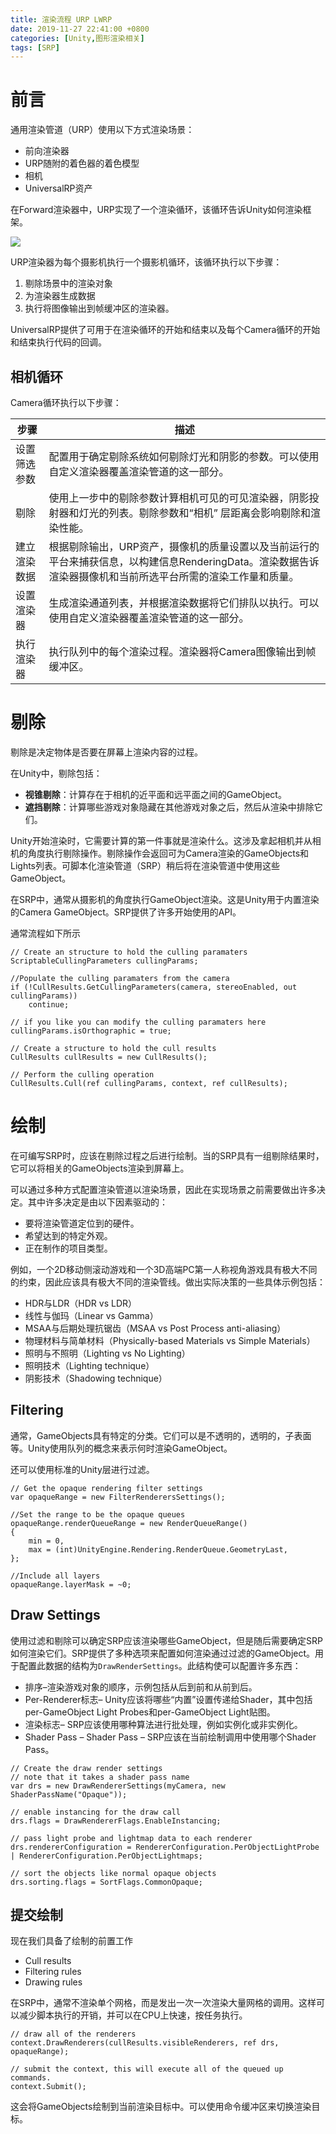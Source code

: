 ```yaml
---
title: 渲染流程 URP LWRP
date: 2019-11-27 22:41:00 +0800
categories: [Unity,图形渲染相关]
tags: [SRP]
---
```


# 前言
通用渲染管道（URP）使用以下方式渲染场景：

- 前向渲染器
- URP随附的着色器的着色模型
- 相机
- UniversalRP资产

在Forward渲染器中，URP实现了一个渲染循环，该循环告诉Unity如何渲染框架。


![](https://fastly.jsdelivr.net/gh/Rootjhon/img_note@empty/16762609949141676260994218.png)

URP渲染器为每个摄影机执行一个摄影机循环，该循环执行以下步骤：

1. 剔除场景中的渲染对象
1. 为渲染器生成数据
1. 执行将图像输出到帧缓冲区的渲染器。


UniversalRP提供了可用于在渲染循环的开始和结束以及每个Camera循环的开始和结束执行代码的回调。

## 相机循环

Camera循环执行以下步骤：


步骤 | 描述
---|---
设置筛选参数|配置用于确定剔除系统如何剔除灯光和阴影的参数。可以使用自定义渲染器覆盖渲染管道的这一部分。
剔除|使用上一步中的剔除参数计算相机可见的可见渲染器，阴影投射器和灯光的列表。剔除参数和“相机” 层距离会影响剔除和渲染性能。
建立渲染数据|根据剔除输出，URP资产，摄像机的质量设置以及当前运行的平台来捕获信息，以构建信息RenderingData。渲染数据告诉渲染器摄像机和当前所选平台所需的渲染工作量和质量。
设置渲染器|生成渲染通道列表，并根据渲染数据将它们排队以执行。可以使用自定义渲染器覆盖渲染管道的这一部分。
执行渲染器|执行队列中的每个渲染过程。渲染器将Camera图像输出到帧缓冲区。

# 剔除

剔除是决定物体是否要在屏幕上渲染内容的过程。

在Unity中，剔除包括：

- **视锥剔除**：计算存在于相机的近平面和远平面之间的GameObject。
- **遮挡剔除**：计算哪些游戏对象隐藏在其他游戏对象之后，然后从渲染中排除它们。

Unity开始渲染时，它需要计算的第一件事就是渲染什么。这涉及拿起相机并从相机的角度执行剔除操作。剔除操作会返回可为Camera渲染的GameObjects和Lights列表。可脚本化渲染管道（SRP）稍后将在渲染管道中使用这些GameObject。

在SRP中，通常从摄影机的角度执行GameObject渲染。这是Unity用于内置渲染的Camera GameObject。SRP提供了许多开始使用的API。

通常流程如下所示

```
// Create an structure to hold the culling paramaters
ScriptableCullingParameters cullingParams;

//Populate the culling paramaters from the camera
if (!CullResults.GetCullingParameters(camera, stereoEnabled, out cullingParams))
    continue;

// if you like you can modify the culling paramaters here
cullingParams.isOrthographic = true;

// Create a structure to hold the cull results
CullResults cullResults = new CullResults();

// Perform the culling operation
CullResults.Cull(ref cullingParams, context, ref cullResults);
```


# 绘制
在可编写SRP时，应该在剔除过程之后进行绘制。当的SRP具有一组剔除结果时，它可以将相关的GameObjects渲染到屏幕上。

可以通过多种方式配置渲染管道以渲染场景，因此在实现场景之前需要做出许多决定。其中许多决定是由以下因素驱动的：

- 要将渲染管道定位到的硬件。
- 希望达到的特定外观。
- 正在制作的项目类型。

例如，一个2D移动侧滚动游戏和一个3D高端PC第一人称视角游戏具有极大不同的约束，因此应该具有极大不同的渲染管线。做出实际决策的一些具体示例包括：

- HDR与LDR（HDR vs LDR）
- 线性与伽玛（Linear vs Gamma）
- MSAA与后期处理抗锯齿（MSAA vs Post Process anti-aliasing）
- 物理材料与简单材料（Physically-based Materials vs Simple Materials）
- 照明与不照明（Lighting vs No Lighting）
- 照明技术（Lighting technique）
- 阴影技术（Shadowing technique）

## Filtering

通常，GameObjects具有特定的分类。它们可以是不透明的，透明的，子表面等。Unity使用队列的概念来表示何时渲染GameObject。

还可以使用标准的Unity层进行过滤。


```
// Get the opaque rendering filter settings
var opaqueRange = new FilterRenderersSettings();

//Set the range to be the opaque queues
opaqueRange.renderQueueRange = new RenderQueueRange()
{
    min = 0,
    max = (int)UnityEngine.Rendering.RenderQueue.GeometryLast,
};

//Include all layers
opaqueRange.layerMask = ~0;
```

## Draw Settings

使用过滤和剔除可以确定SRP应该渲染哪些GameObject，但是随后需要确定SRP如何渲染它们。SRP提供了多种选项来配置如何渲染通过过滤的GameObject。用于配置此数据的结构为`DrawRenderSettings`。此结构使可以配置许多东西：

- 排序–渲染游戏对象的顺序，示例包括从后到前和从前到后。
- Per-Renderer标志– Unity应该将哪些“内置”设置传递给Shader，其中包括per-GameObject Light Probes和per-GameObject Light贴图。
- 渲染标志– SRP应该使用哪种算法进行批处理，例如实例化或非实例化。
- Shader Pass – Shader Pass – SRP应该在当前绘制调用中使用哪个Shader Pass。


```
// Create the draw render settings
// note that it takes a shader pass name
var drs = new DrawRendererSettings(myCamera, new ShaderPassName("Opaque"));

// enable instancing for the draw call
drs.flags = DrawRendererFlags.EnableInstancing;

// pass light probe and lightmap data to each renderer
drs.rendererConfiguration = RendererConfiguration.PerObjectLightProbe | RendererConfiguration.PerObjectLightmaps;

// sort the objects like normal opaque objects
drs.sorting.flags = SortFlags.CommonOpaque;
```

## 提交绘制

现在我们具备了绘制的前置工作

- Cull results
- Filtering rules
- Drawing rules


在SRP中，通常不渲染单个网格，而是发出一次一次渲染大量网格的调用。这样可以减少脚本执行的开销，并可以在CPU上快速，按任务执行。

```
// draw all of the renderers
context.DrawRenderers(cullResults.visibleRenderers, ref drs, opaqueRange);

// submit the context, this will execute all of the queued up commands.
context.Submit();
```
这会将GameObjects绘制到当前渲染目标中。可以使用命令缓冲区来切换渲染目标。

